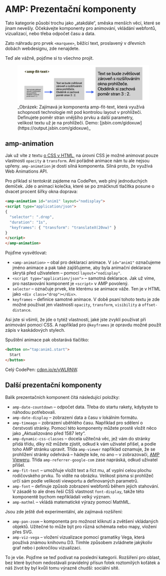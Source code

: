 # AMP: Prezentační komponenty

Tato kategorie působí trochu jako „atakdále“, směska menších věcí, které se jinam nevešly. Očekávejte komponenty pro animování, vkládání webfontů, vizualizací, nebo třeba odpočet času a data.

Zato náhradu pro prvek `<marquee>`, běžící text, proslavený v dřevních dobách webdesignu, zde nenajdete.

Teď ale vážně, pojďme si to všechno projít.

<figure>
<img src="../dist/images/original/vdamp/amp-fit-text.png"  height="540"  width="1920" alt="">
<figcaption markdown="1">
_Obrázek: Zajímavá je komponenta amp-fit-text, která využívá schopnosti technologie mít pod kontrolou layout v prohlížeči. Definujete poměr stran vnějšího prvku a další parametry, velikost textu už je na prohlížeči. Demo: [jsbin.com/gidoxuw](https://output.jsbin.com/gidoxuw)_
</figcaption>
</figure>

## amp-animation

Jak už víte z textu [o CSS v HTML](https://docs.google.com/document/d/1bTJ-tvBCEEFIQkwp-_KCgCV720L27BQ4u8TPEui7Kdc/edit#heading=h.3xhk2sci33e8), na úrovni CSS je možné animovat pouze vlastnosti `opacity` a `transform`. Ani pořádné animace nám tu ale nejsou upřeny. `amp-animation` je dosti silná komponenta. Silná proto, že využívá Web Animations API.

Pro příklad si tentokrát zajdeme na CodePen, web plný jednoduchých demíček. Jde o animaci kolečka, které se po zmáčknutí tlačítka posune o dvacet procent šířky okna doprava:

```html
<amp-animation id="anim1" layout="nodisplay">
<script type="application/json">
{
  "selector": ".drop",
  "duration": "1s",
  "keyframes": { "transform": "translateX(20vw)" }
}
</script>
</amp-animation>
```

Pojďme vysvětlovat:

* `<amp-animation>` – obal pro deklaraci animace. V `id="anim1"` označujeme jméno animace a pak také zajišťujeme, aby byla animační deklarace skrytá před uživatelem – pomocí `layout="nodisplay"`.
* `<script type="application/json">` – samotná deklarace. Jak už víme, pro nastavování komponent je `<script>` v AMP povolený.
* `selector` – označuje prvek, kte kterému se animace váže. Ten je v HTML jako `<div class="drop"></div>`.
* `keyframes` – definice samotné animace. V době psaní tohoto textu je zde možné používat jen vlastnosti `opacity`, `transform`, `visibility` a `offset-distance`.

Asi jste si všimli, že jde o tytéž vlastnosti, jaké jste zvyklí používat při animování pomocí CSS. A například pro `@keyframes` je opravdu možné použít zápis v kaskádových stylech.

Spuštění animace pak obstarává tlačítko:

```html
<button on="tap:anim1.start">
  Start
</button>
```

Celý CodePen: [cdpn.io/e/yWLRNW](https://codepen.io/machal/pen/yWLRNW).

## Další prezentační komponenty

Balík prezentačních komponent čítá následující položky:

* `amp-date-countdown` – odpočet data. Třeba do startu rakety, kdybyste to náhodou potřebovali.
* `amp-date-display` – zobrazení data a času v lokálním formátu.
* `amp-timeago` – zobrazení uběhlého času. Například pro sdělení o čerstvosti stránky. Pomocí této komponenty můžete prostě vložit něco jako „Aktualizováno před 1587 lety“.
* `amp-dynamic-css-classes` – docela užitečná věc, jež vám do stránky přidá třídu, díky níž můžete zjistit, odkud k vám uživatel přišel, a podle toho AMP stránku upravit. Třída `amp-viewer` například oznamuje, že se prohlížení stránky odehrává  – hádejte kde, no ano – v zobrazovači, [AMP Vieweru](https://docs.google.com/document/d/1K0kr6Z2EuRUBbf_K3J8WsETmv0n5V210MStIyzxqCSc/edit#). Třída `amp-referrer-google-com` zase napráská, odkud uživatel přišel.
* `amp-fit-text` – umožňuje vložit text a říct mu, ať vyplní celou plochu rodičovského prvku. To vidíte na obrázku. Velikost písma si prohlížeč určí sám podle velikosti viewportu a definovaných parametrů.
* `amp-font` – definuje způsob zobrazení webfontů během jejich stahování. V zásadě to ale dnes řeší CSS vlastnost `font-display`, takže této komponentě bychom nepřikládali velký význam.
* `amp-mathml` – vkládá matematické výrazy pomocí MathML.

Jsou zde ještě dvě experimentální, ale zajímavá rozšíření:

* `amp-pan-zoom` – komponenta pro možnost kliknutí a zvětšení vkládaných objektů. Užitečné to může být pro různá schémata nebo mapy, vložení přes SVG.
* `amp-viz-vega` – vložení vizualizace pomocí gramatiky Vega, která používá známou knihovnu D3. Tímhle způsobem zvládnete jakýkoliv graf nebo i pokročilou vizualizaci.

To je vše. Pojďme se teď podívat na poslední kategorii. Rozšíření pro oblast, bez které bychom nedostávali pravidelný přísun fotek roztomilých koťátek a náš život by byl kvůli tomu výrazně chudší: sociální sítě.
